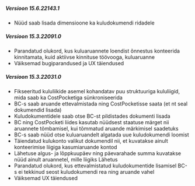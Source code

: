 ---
---
##### Versioon 15.6.22143.1
- Nüüd saab lisada dimensioone ka kuludokumendi ridadele

##### Versioon 15.3.22091.0
- Parandatud olukord, kus kuluaruannete loendist õnnestus konteerida kinnitamata, kuid aktiivse kinnituse töövooga, kuluaruanne
- Väiksemad bugiparandused ja UX täiendused

##### Versioon 15.3.22031.0
- Fikseeritud kululiikide asemel kohandatav puu struktuuriga kululiigid, mida saab ka CostPocketiga sünkroniseerida
- BC-s saab aruande ettevalmistada ning CostPocketisse saata (et nt seal dokumendid lisada)
- Kuludokumentidele saab otse BC-st pildistades dokumenti lisada
- BC ning CostPocketi liides kasutab nüüdsest staatuse märget nii aruannete tõmbamisel, kui tõmmatud aruande märkimisel saadetuks
- BC-s saab nüüd otse kuluaruandelt algatada uue kuludokumendi loomist
- Täiendatud kulukonto valikut dokumendil nii, et kuvatakse ainult konteerimise liigiga kasumiaruande kontod
- Lähetuse algus- ja lõppkuupäev ning päevarahade summa kuvatakse nüüd ainult aruannetel, mille liigiks Lähetus 
- Parandatud olukord, kus ettevalmistatud kuludokumentide lisamisel BC-s ei tekkinud seost kuludokumendi rea ning aruande vahel
- Väiksemad UX täiendused
